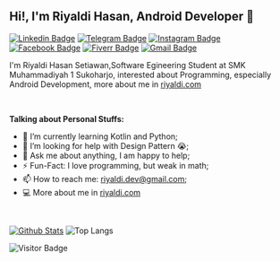 ## Hi!, I'm Riyaldi Hasan, Android Developer 👋

[![Linkedin Badge](https://img.shields.io/badge/-LinkedIn-black?style=flat-square&logo=Linkedin&logoColor=white&link=https://www.linkedin.com/in/riyaldi-h-2217b8134/)](https://www.linkedin.com/in/riyaldi/) 
[![Telegram Badge](https://img.shields.io/badge/-Telegram-black?style=flat-square&logo=telegram&logoColor=white&link=https://t.me/riyhs)](https://t.me/riyhs) 
[![Instagram Badge](https://img.shields.io/badge/-Instagram-black?style=flat-square&logo=instagram&logoColor=white&link=https://instagram.com/riyhs_/)](https://instagram.com/riyhs_) 
[![Facebook Badge](https://img.shields.io/badge/-Facebook-black?style=flat-square&logo=facebook&logoColor=white&link=https://facebook.com/riyaldi.hasan)](https://facebook.com/riyaldi.hasan) 
[![Fiverr Badge](https://img.shields.io/badge/-Fiverr-black?style=flat-square&logo=fiverr&logoColor=white&link=https://www.fiverr.com/riyaldi)](https://www.fiverr.com/riyaldi) 
[![Gmail Badge](https://img.shields.io/badge/-Gmail-black?style=flat-square&logo=Gmail&logoColor=white&link=mailto:riyaldi.dev@gmail.com)](mailto:riyaldi.dev@gmail.com)

I'm Riyaldi Hasan Setiawan,Software Egineering Student at SMK Muhammadiyah 1 Sukoharjo, interested about Programming, especially Android Development, more about me in [riyaldi.com](https://riyaldi.com/)

&nbsp;

**Talking about Personal Stuffs:**

<!-- - 👨🏽‍💻 I’m currently working on [ShareKuy](https://riyaldi.com/sharekuy); -->
- 🌱 I’m currently learning Kotlin and Python; 
- 🤔 I’m looking for help with Design Pattern 😭;
- 💬 Ask me about anything, I am happy to help;
- ⚡️ Fun-Fact: I love programming, but weak in math;
- 📫 How to reach me: riyaldi.dev@gmail.com;
- 💻 More about me in [riyaldi.com](https://riyaldi.com/)

&nbsp;

[![Github Stats](https://github-readme-stats.vercel.app/api?username=riyhs&theme=dark&show_icons=true)](https://github.com/riyhs)
![Top Langs](https://github-readme-stats.vercel.app/api/top-langs/?username=riyhs&hide=TeX&layout=compact&theme=dark)

![Visitor Badge](https://visitor-badge.laobi.icu/badge?page_id=riyhs.riyhs)
